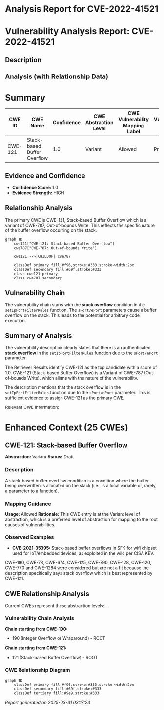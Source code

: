 # Analysis Report for CVE-2022-41521

# Vulnerability Analysis Report: CVE-2022-41521

## Description



## Analysis (with Relationship Data)

# Summary
| CWE ID | CWE Name | Confidence | CWE Abstraction Level | CWE Vulnerability Mapping Label | CWE-Vulnerability Mapping Notes |
|---|---|---|---|---|---|
| CWE-121 | Stack-based Buffer Overflow | 1.0 | Variant | Allowed | Primary CWE |

## Evidence and Confidence

*   **Confidence Score:** 1.0
*   **Evidence Strength:** HIGH

## Relationship Analysis
The primary CWE is CWE-121, Stack-based Buffer Overflow which is a variant of CWE-787, Out-of-bounds Write. This reflects the specific nature of the buffer overflow occurring on the stack.

```mermaid
graph TD
    cwe121["CWE-121: Stack-based Buffer Overflow"]
    cwe787["CWE-787: Out-of-bounds Write"]
    
    cwe121 -->|CHILDOF| cwe787
    
    classDef primary fill:#f96,stroke:#333,stroke-width:2px
    classDef secondary fill:#69f,stroke:#333
    class cwe121 primary
    class cwe787 secondary
```

## Vulnerability Chain
The vulnerability chain starts with the **stack overflow** condition in the `setIpPortFilterRules` function. The `sPort/ePort` parameters cause a buffer overflow on the stack. This leads to the potential for arbitrary code execution.

## Summary of Analysis
The vulnerability description clearly states that there is an authenticated **stack overflow** in the `setIpPortFilterRules` function due to the `sPort/ePort` parameter.

The Retriever Results identify CWE-121 as the top candidate with a score of 1.0.
CWE-121 (Stack-based Buffer Overflow) is a Variant of CWE-787 (Out-of-bounds Write), which aligns with the nature of the vulnerability.

The description mentions that the stack overflow is in the `setIpPortFilterRules` function due to the `sPort/ePort` parameter. This is sufficient evidence to assign CWE-121 as the primary CWE.

Relevant CWE Information:

# Enhanced Context (25 CWEs)

## CWE-121: Stack-based Buffer Overflow
**Abstraction:** Variant
**Status:** Draft

### Description
A stack-based buffer overflow condition is a condition where the buffer being overwritten is allocated on the stack (i.e., is a local variable or, rarely, a parameter to a function).

### Mapping Guidance
**Usage:** Allowed
**Rationale:** This CWE entry is at the Variant level of abstraction, which is a preferred level of abstraction for mapping to the root causes of vulnerabilities.

### Observed Examples
- **CVE-2021-35395:** Stack-based buffer overflows in SFK for wifi chipset used for IoT/embedded devices, as exploited in the wild per CISA KEV.

CWE-190, CWE-78, CWE-674, CWE-125, CWE-790, CWE-128, CWE-120, CWE-770 and CWE-1284 were considered but are not a fit because the description specifically says stack overflow which is best represented by CWE-121.


## CWE Relationship Analysis

Current CWEs represent these abstraction levels: .


### Vulnerability Chain Analysis

**Chain starting from CWE-190:**
- 190 (Integer Overflow or Wraparound) - ROOT


**Chain starting from CWE-121:**
- 121 (Stack-based Buffer Overflow) - ROOT



### CWE Relationship Diagram

```mermaid
graph TD
    classDef primary fill:#f96,stroke:#333,stroke-width:2px
    classDef secondary fill:#69f,stroke:#333
    classDef tertiary fill:#9e9,stroke:#333
```



*Report generated on 2025-03-31 03:17:23*
